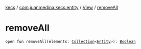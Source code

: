 [kecs](../../index.md) / [com.juanmedina.kecs.entity](../index.md) / [View](index.md) / [removeAll](./remove-all.md)

# removeAll

`open fun removeAll(elements: `[`Collection`](https://kotlinlang.org/api/latest/jvm/stdlib/kotlin.collections/-collection/index.html)`<`[`Entity`](../-entity/index.md)`>): `[`Boolean`](https://kotlinlang.org/api/latest/jvm/stdlib/kotlin/-boolean/index.html)